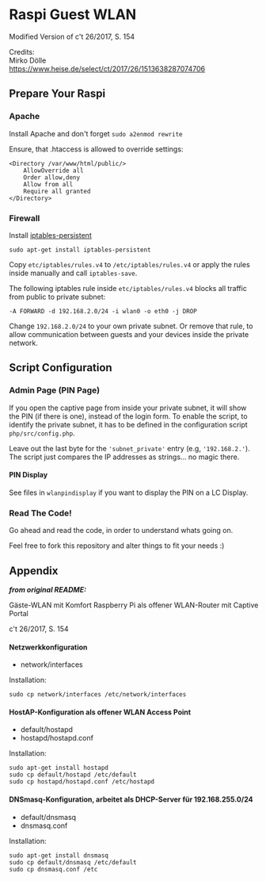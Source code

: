 # Raspi Guest WLAN
Modified Version of c't 26/2017, S. 154

Credits:   
Mirko Dölle  
https://www.heise.de/select/ct/2017/26/1513638287074706

## Prepare Your Raspi

### Apache

Install Apache and don't forget ```sudo a2enmod rewrite```

Ensure, that .htaccess is allowed to override settings:

```
<Directory /var/www/html/public/>
    AllowOverride all
    Order allow,deny
    Allow from all
    Require all granted
</Directory>
```

### Firewall

Install [iptables-persistent](https://www.google.de/search?q=iptables-persistent)

```sudo apt-get install iptables-persistent```

Copy ```etc/iptables/rules.v4``` to ```/etc/iptables/rules.v4``` 
or apply the rules inside manually and call ```iptables-save```.

The following iptables rule inside ```etc/iptables/rules.v4```
blocks all traffic from public to private subnet:
   
```-A FORWARD -d 192.168.2.0/24 -i wlan0 -o eth0 -j DROP```   

Change ```192.168.2.0/24``` to your own private subnet.
Or remove that rule, to allow communication between guests and your devices
inside the private network.

## Script Configuration

### Admin Page (PIN Page)

If you open the captive page from inside your private subnet, it will show the PIN (if there is one),
instead of the login form. To enable the script, to identify the private subnet, it has to be defined in
the configuration script ```php/src/config.php```.

Leave out the last byte for the ```'subnet_private'``` entry (e.g,  ```'192.168.2.'```). 
The script just compares the IP addresses as strings... no magic there.

#### PIN Display

See files in ```wlanpindisplay``` if you want to display the PIN on a LC Display.

### Read The Code!

Go ahead and read the code, in order to understand whats going on.

Feel free to fork this repository and alter things to fit your needs :)

## Appendix

***from original README:***


Gäste-WLAN mit Komfort
Raspberry Pi als offener WLAN-Router mit Captive Portal

c't 26/2017, S. 154

#### Netzwerkkonfiguration
 - network/interfaces  
 
Installation:  
 ```
 sudo cp network/interfaces /etc/network/interfaces
 ```  

#### HostAP-Konfiguration als offener WLAN Access Point
 - default/hostapd
 - hostapd/hostapd.conf  

Installation:  
 ```
 sudo apt-get install hostapd  
 sudo cp default/hostapd /etc/default  
 sudo cp hostapd/hostapd.conf /etc/hostapd
 ```  

#### DNSmasq-Konfiguration, arbeitet als DHCP-Server für 192.168.255.0/24
 - default/dnsmasq
 - dnsmasq.conf                   

Installation:                        
```      
sudo apt-get install dnsmasq
sudo cp default/dnsmasq /etc/default
sudo cp dnsmasq.conf /etc
```
